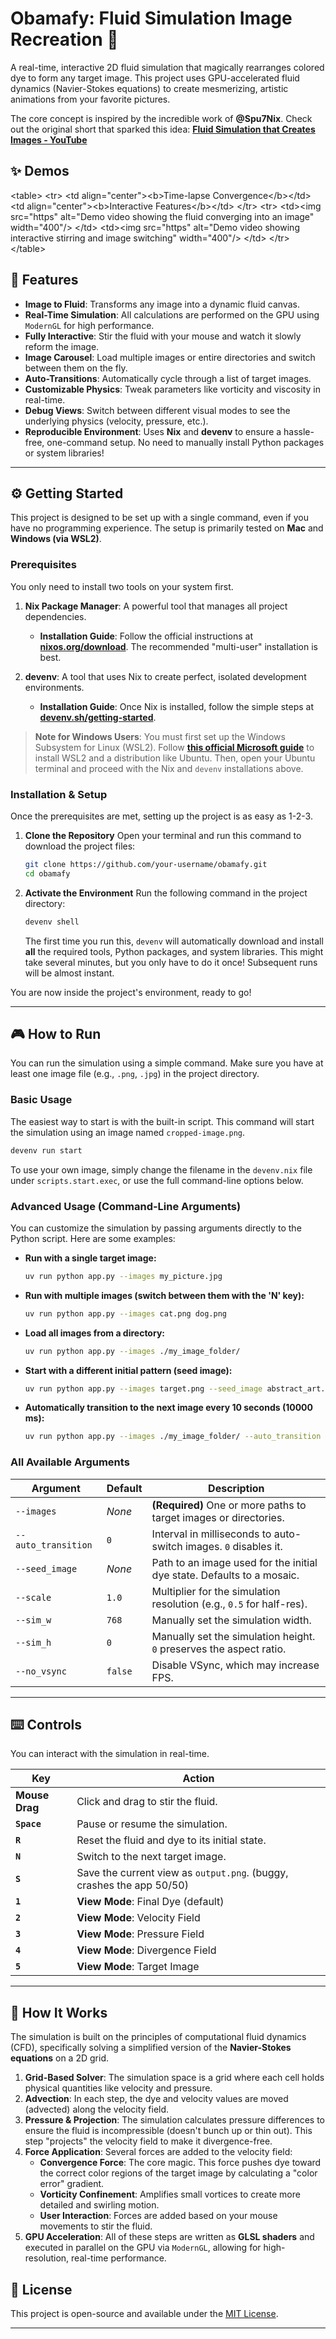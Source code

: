 # Obamafy: Fluid Simulation Image Recreation 🎨

A real-time, interactive 2D fluid simulation that magically rearranges colored dye to form any target image. This project uses GPU-accelerated fluid dynamics (Navier-Stokes equations) to create mesmerizing, artistic animations from your favorite pictures.

The core concept is inspired by the incredible work of **@Spu7Nix**. Check out the original short that sparked this idea:
[**Fluid Simulation that Creates Images - YouTube**](https://www.youtube.com/shorts/MeFi68a2pP8)

## ✨ Demos

\<table\>
\<tr\>
\<td align="center"\>\<b\>Time-lapse Convergence\</b\>\</td\>
\<td align="center"\>\<b\>Interactive Features\</b\>\</td\>
\</tr\>
\<tr\>
\<td\>\<img src="https" alt="Demo video showing the fluid converging into an image" width="400"/\>
\</td\>
\<td\>\<img src="https" alt="Demo video showing interactive stirring and image switching" width="400"/\>
\</td\>
\</tr\>
\</table\>

## 🚀 Features

  * **Image to Fluid**: Transforms any image into a dynamic fluid canvas.
  * **Real-Time Simulation**: All calculations are performed on the GPU using `ModernGL` for high performance.
  * **Fully Interactive**: Stir the fluid with your mouse and watch it slowly reform the image.
  * **Image Carousel**: Load multiple images or entire directories and switch between them on the fly.
  * **Auto-Transitions**: Automatically cycle through a list of target images.
  * **Customizable Physics**: Tweak parameters like vorticity and viscosity in real-time.
  * **Debug Views**: Switch between different visual modes to see the underlying physics (velocity, pressure, etc.).
  * **Reproducible Environment**: Uses **Nix** and **devenv** to ensure a hassle-free, one-command setup. No need to manually install Python packages or system libraries\!

-----

## ⚙️ Getting Started

This project is designed to be set up with a single command, even if you have no programming experience. The setup is primarily tested on **Mac** and **Windows (via WSL2)**.

### Prerequisites

You only need to install two tools on your system first.

1.  **Nix Package Manager**: A powerful tool that manages all project dependencies.

      * **Installation Guide**: Follow the official instructions at [**nixos.org/download**](https://nixos.org/download). The recommended "multi-user" installation is best.

2.  **devenv**: A tool that uses Nix to create perfect, isolated development environments.

      * **Installation Guide**: Once Nix is installed, follow the simple steps at [**devenv.sh/getting-started**](https://devenv.sh/getting-started/).

> **Note for Windows Users**: You must first set up the Windows Subsystem for Linux (WSL2). Follow [**this official Microsoft guide**](https://learn.microsoft.com/en-us/windows/wsl/install) to install WSL2 and a distribution like Ubuntu. Then, open your Ubuntu terminal and proceed with the Nix and `devenv` installations above.

### Installation & Setup

Once the prerequisites are met, setting up the project is as easy as 1-2-3.

1.  **Clone the Repository**
    Open your terminal and run this command to download the project files:

    ```bash
    git clone https://github.com/your-username/obamafy.git
    cd obamafy
    ```

2.  **Activate the Environment**
    Run the following command in the project directory:

    ```bash
    devenv shell
    ```

    The first time you run this, `devenv` will automatically download and install **all** the required tools, Python packages, and system libraries. This might take several minutes, but you only have to do it once\! Subsequent runs will be almost instant.

You are now inside the project's environment, ready to go\!

-----

## 🎮 How to Run

You can run the simulation using a simple command. Make sure you have at least one image file (e.g., `.png`, `.jpg`) in the project directory.

### Basic Usage

The easiest way to start is with the built-in script. This command will start the simulation using an image named `cropped-image.png`.

```bash
devenv run start
```

To use your own image, simply change the filename in the `devenv.nix` file under `scripts.start.exec`, or use the full command-line options below.

### Advanced Usage (Command-Line Arguments)

You can customize the simulation by passing arguments directly to the Python script. Here are some examples:

  * **Run with a single target image:**

    ```bash
    uv run python app.py --images my_picture.jpg
    ```

  * **Run with multiple images (switch between them with the 'N' key):**

    ```bash
    uv run python app.py --images cat.png dog.png
    ```

  * **Load all images from a directory:**

    ```bash
    uv run python app.py --images ./my_image_folder/
    ```

  * **Start with a different initial pattern (seed image):**

    ```bash
    uv run python app.py --images target.png --seed_image abstract_art.png
    ```

  * **Automatically transition to the next image every 10 seconds (10000 ms):**

    ```bash
    uv run python app.py --images ./my_image_folder/ --auto_transition 10000
    ```

### All Available Arguments

| Argument                | Default | Description                                                               |
| ----------------------- | ------- | ------------------------------------------------------------------------- |
| `--images`              | *None* | **(Required)** One or more paths to target images or directories.         |
| `--auto_transition`     | `0`     | Interval in milliseconds to auto-switch images. `0` disables it.          |
| `--seed_image`          | *None* | Path to an image used for the initial dye state. Defaults to a mosaic.    |
| `--scale`               | `1.0`   | Multiplier for the simulation resolution (e.g., `0.5` for half-res).       |
| `--sim_w`               | `768`   | Manually set the simulation width.                                        |
| `--sim_h`               | `0`     | Manually set the simulation height. `0` preserves the aspect ratio.       |
| `--no_vsync`            | `false` | Disable VSync, which may increase FPS.                                    |

-----

## ⌨️ Controls

You can interact with the simulation in real-time.

| Key                 | Action                                    |
| ------------------- | ----------------------------------------- |
| **Mouse Drag** | Click and drag to stir the fluid.         |
| **`Space`** | Pause or resume the simulation.           |
| **`R`** | Reset the fluid and dye to its initial state. |
| **`N`** | Switch to the next target image.          |
| **`S`** | Save the current view as `output.png`. (buggy, crashes the app 50/50)    |
| **`1`** | **View Mode**: Final Dye (default)        |
| **`2`** | **View Mode**: Velocity Field             |
| **`3`** | **View Mode**: Pressure Field             |
| **`4`** | **View Mode**: Divergence Field           |
| **`5`** | **View Mode**: Target Image               |

-----

## 🔬 How It Works

The simulation is built on the principles of computational fluid dynamics (CFD), specifically solving a simplified version of the **Navier-Stokes equations** on a 2D grid.

1.  **Grid-Based Solver**: The simulation space is a grid where each cell holds physical quantities like velocity and pressure.
2.  **Advection**: In each step, the dye and velocity values are moved (advected) along the velocity field.
3.  **Pressure & Projection**: The simulation calculates pressure differences to ensure the fluid is incompressible (doesn't bunch up or thin out). This step "projects" the velocity field to make it divergence-free.
4.  **Force Application**: Several forces are added to the velocity field:
      * **Convergence Force**: The core magic. This force pushes dye toward the correct color regions of the target image by calculating a "color error" gradient.
      * **Vorticity Confinement**: Amplifies small vortices to create more detailed and swirling motion.
      * **User Interaction**: Forces are added based on your mouse movements to stir the fluid.
5.  **GPU Acceleration**: All of these steps are written as **GLSL shaders** and executed in parallel on the GPU via `ModernGL`, allowing for high-resolution, real-time performance.

## 📄 License

This project is open-source and available under the [MIT License]().

-----